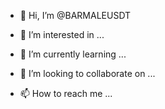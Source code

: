 - 👋 Hi, I’m @BARMALEUSDT
- 👀 I’m interested in ...

- 🌱 I’m currently learning ...
- 💞️ I’m looking to collaborate on ...
- 📫 How to reach me ...

<!---
BARMALEUSDT/BARMALEUSDT is a ✨ special ✨ repository because its `README.md` (this file) appears on your GitHub profile.
You can click the Preview link to take a look at your changes.
--->
